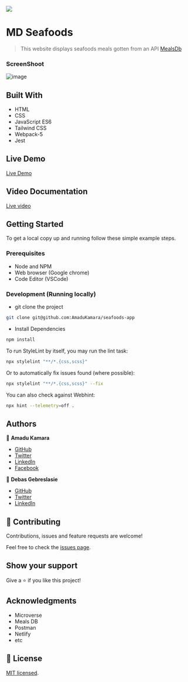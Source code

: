 ![](https://img.shields.io/badge/Microverse-blueviolet)

# MD Seafoods

>This website displays seafoods meals gotten from an API [MealsDb](https://themealdb.com/browse.php?b=f)


### ScreenShoot
![image](https://user-images.githubusercontent.com/50941074/147246657-1b9d6b7d-c777-4803-96e3-2513d0956bfa.png)

## Built With

- HTML
- CSS 
- JavaScript ES6
- Tailwind CSS 
- Webpack-5
- Jest

## Live Demo

[Live Demo]()

## Video Documentation
[Live video]()

## Getting Started

To get a local copy up and running follow these simple example steps.

### Prerequisites

- Node and NPM
- Web browser (Google chrome)
- Code Editor (VSCode)

### Development (Running locally)

- git clone the project

```bash 
git clone git@github.com:AmaduKamara/seafoods-app
```

- Install Dependencies

```bash
npm install
```

To run StyleLint by itself, you may run the lint task:

```bash
npx stylelint "**/*.{css,scss}"
```

Or to automatically fix issues found (where possible):

```bash
npx stylelint "**/*.{css,scss}" --fix
```

You can also check against Webhint:

```bash
npx hint --telemetry=off .
```
## Authors

👤 **Amadu Kamara**

- [GitHub](https://github.com/AmaduKamara)
- [Twitter](https://twitter.com/DevAmkam)
- [LinkedIn](https://www.linkedin.com/in/amadu-kamara-3b60a25b)
- [Facebook](https://www.facebook.com/amadus.kamara.7)

👤 **Debas Gebreslasie**

- [GitHub](https://github.com/Debas-31)
- [Twitter](https://twitter.com/DEBSH76956492)
- [LinkedIn](https://www.linkedin.com/in/debas-gebrengus)

## 🤝 Contributing

Contributions, issues and feature requests are welcome!

Feel free to check the [issues page](https://github.com/AmaduKamara/seafoods-app/issues).

## Show your support

Give a ⭐️ if you like this project!

## Acknowledgments

- Microverse 
- Meals DB
- Postman
- Netlify
- etc

## 📝 License

[MIT licensed](https://github.com/AmaduKamara/seafoods-app/blob/dev/LICENSE).
